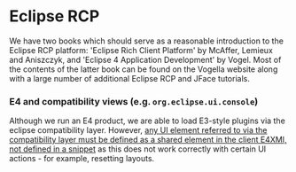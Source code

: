 # Eclipse RCP

We have two books which should serve as a reasonable introduction to the Eclipse RCP platform: 'Eclipse Rich Client Platform' by McAffer, Lemieux and Aniszczyk, and 'Eclipse 4 Application Development' by Vogel. Most of the contents of the latter book can be found on the Vogella website along with a large number of additional Eclipse RCP and JFace tutorials.

### E4 and compatibility views (e.g. `org.eclipse.ui.console`)

Although we run an E4 product, we are able to load E3-style plugins via the eclipse compatibility layer. However, [any UI element referred to via the compatibility layer must be defined as a shared element in the client E4XMI, not defined in a snippet](https://www.eclipse.org/forums/index.php/t/358552/) as this does not work correctly with certain UI actions - for example, resetting layouts.